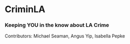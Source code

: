 # CriminLA
### Keeping YOU in the know about LA Crime

Contributors: Michael Seaman, Angus Yip, Isabella Pepke
